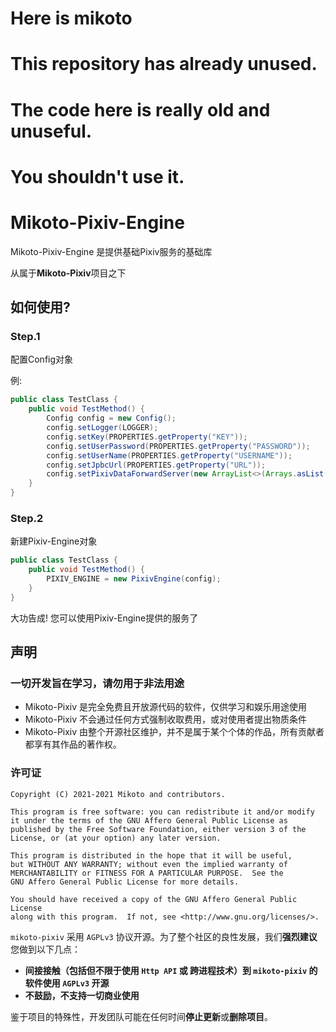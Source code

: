 # Here is mikoto
# This repository has already unused.
# The code here is really old and unuseful.
# You shouldn't use it.

# Mikoto-Pixiv-Engine

Mikoto-Pixiv-Engine 是提供基础Pixiv服务的基础库

从属于**Mikoto-Pixiv**项目之下

## 如何使用?

### Step.1

配置Config对象

例:

```java
public class TestClass {
    public void TestMethod() {
        Config config = new Config();
        config.setLogger(LOGGER);
        config.setKey(PROPERTIES.getProperty("KEY"));
        config.setUserPassword(PROPERTIES.getProperty("PASSWORD"));
        config.setUserName(PROPERTIES.getProperty("USERNAME"));
        config.setJpbcUrl(PROPERTIES.getProperty("URL"));
        config.setPixivDataForwardServer(new ArrayList<>(Arrays.asList(PROPERTIES.getProperty("DATA_FORWARD_SERVER").split(";"))));
    }
}
```

### Step.2

新建Pixiv-Engine对象

```java
public class TestClass {
    public void TestMethod() {
        PIXIV_ENGINE = new PixivEngine(config);
    }
}
```

大功告成! 您可以使用Pixiv-Engine提供的服务了

## 声明

### 一切开发旨在学习，请勿用于非法用途

- Mikoto-Pixiv 是完全免费且开放源代码的软件，仅供学习和娱乐用途使用
- Mikoto-Pixiv 不会通过任何方式强制收取费用，或对使用者提出物质条件
- Mikoto-Pixiv 由整个开源社区维护，并不是属于某个个体的作品，所有贡献者都享有其作品的著作权。

### 许可证

    Copyright (C) 2021-2021 Mikoto and contributors.

    This program is free software: you can redistribute it and/or modify
    it under the terms of the GNU Affero General Public License as
    published by the Free Software Foundation, either version 3 of the
    License, or (at your option) any later version.

    This program is distributed in the hope that it will be useful,
    but WITHOUT ANY WARRANTY; without even the implied warranty of
    MERCHANTABILITY or FITNESS FOR A PARTICULAR PURPOSE.  See the
    GNU Affero General Public License for more details.

    You should have received a copy of the GNU Affero General Public License
    along with this program.  If not, see <http://www.gnu.org/licenses/>.

`mikoto-pixiv` 采用 `AGPLv3` 协议开源。为了整个社区的良性发展，我们**强烈建议**您做到以下几点：

- **间接接触（包括但不限于使用 `Http API` 或 跨进程技术）到 `mikoto-pixiv` 的软件使用 `AGPLv3` 开源**
- **不鼓励，不支持一切商业使用**

鉴于项目的特殊性，开发团队可能在任何时间**停止更新**或**删除项目**。
